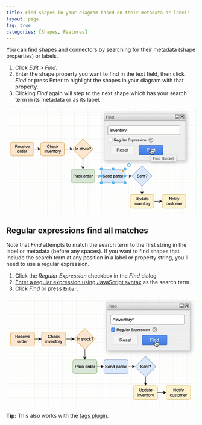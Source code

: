 ```yaml
---
title: Find shapes in your diagram based on their metadata or labels
layout: page
faq: true
categories: [Shapes, Features]
---
```


You can find shapes and connectors by searching for their metadata (shape properties) or labels.

1. Click _Edit > Find_.
2. Enter the shape property you want to find in the text field, then click _Find_ or press Enter to highlight the shapes in your diagram with that property.
3. Clicking _Find_ again will step to the next shape which has your search term in its metadata or as its label.

<img src="/assets/img/blog/find.gif" style="max-width:100%;height:auto;" alt="Highlight shapes based on their metadata or labels">

## Regular expressions find all matches

Note that _Find_ attempts to match the search term to the first string in the label or metadata (before any spaces). If you want to find shapes that include the search term at any position in a label or property string, you'll need to use a regular expression.

1. Click the _Regular Expression_ checkbox in the _Find_ dialog
2. [Enter a regular expression using JavaScript syntax](https://developer.mozilla.org/en-US/docs/Web/JavaScript/Guide/Regular_Expressions) as the search term.
3. Click _Find_ or press ``Enter``.

<img src="/assets/img/blog/find-regular-expression.gif" style="max-width:100%;height:auto;" alt="Highlight shapes based on their metadata or labels">

**Tip:** This also works with the [tags plugin](/doc/faq/tags-plugin.html).
